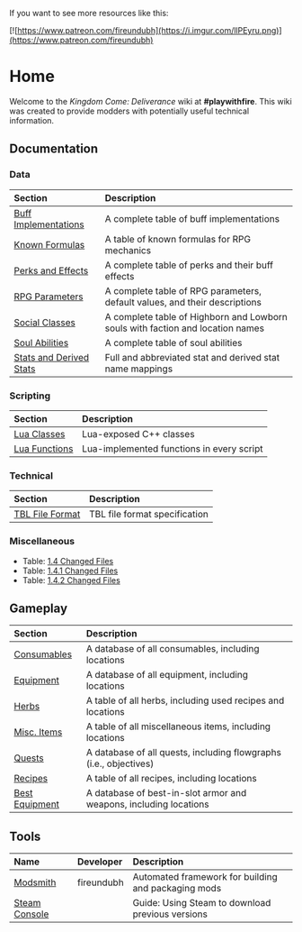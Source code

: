 <!-- TITLE: Kingdom Come -->
<!-- SUBTITLE: Kingdom Come: Deliverance -->

If you want to see more resources like this:

[![https://www.patreon.com/fireundubh](https://i.imgur.com/llPEyru.png)](https://www.patreon.com/fireundubh)

# Home
Welcome to the *Kingdom Come: Deliverance* wiki at **#playwithfire**. This wiki was created to provide modders with potentially useful technical information.

## Documentation

### Data

Section | Description
:--- | :---
[Buff Implementations](kingdomcome/buffs) | A complete table of buff implementations
[Known Formulas](kingdomcome/formulas) | A table of known formulas for RPG mechanics
[Perks and Effects](kingdomcome/perks) | A complete table of perks and their buff effects
[RPG Parameters](kingdomcome/rpg-parameters) | A complete table of RPG parameters, default values, and their descriptions
[Social Classes](kingdomcome/social-classes) | A complete table of Highborn and Lowborn souls with faction and location names
[Soul Abilities](kingdomcome/soul-abilities) | A complete table of soul abilities
[Stats and Derived Stats](kingdomcome/stats) | Full and abbreviated stat and derived stat name mappings

### Scripting

Section | Description
:--- | :---
[Lua Classes](kingdomcome/classes) | Lua-exposed C++ classes
[Lua Functions](kingdomcome/functions) | Lua-implemented functions in every script

### Technical

Section | Description
:--- | :---
[TBL File Format](kingdomcome/tbl-file-format) | TBL file format specification

### Miscellaneous

- Table: [1.4 Changed Files](https://gist.github.com/fireundubh/fdc526f7941c87707ecd21febe55dc6a)
- Table: [1.4.1 Changed Files](https://gist.github.com/fireundubh/148a840352cada34d49e7c4f3e2013f2)
- Table: [1.4.2 Changed Files](https://gist.github.com/fireundubh/9b5f78f0667f76c195925958e6ac858f)

## Gameplay

Section | Description
:--- | :---
[Consumables](kingdomcome/consumables) | A database of all consumables, including locations
[Equipment](kingdomcome/equipment) | A database of all equipment, including locations
[Herbs](kingdomcome/herbs) | A table of all herbs, including used recipes and locations
[Misc. Items](kingdomcome/misc-items) | A table of all miscellaneous items, including locations
[Quests](kingdomcome/quests) | A database of all quests, including flowgraphs (i.e., objectives)
[Recipes](kingdomcome/recipes) | A table of all recipes, including locations
[Best Equipment](kingdomcome/best-equipment) | A database of best-in-slot armor and weapons, including locations

## Tools

Name | Developer | Description
:--- | :--- | :---
[Modsmith](https://github.com/fireundubh/modsmith) | fireundubh | Automated framework for building and packaging mods
[Steam Console](kingdomcome/steam-console) | | Guide: Using Steam to download previous versions